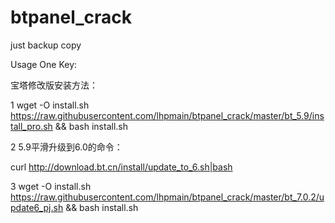 # btpanel_crack

just backup copy


Usage One Key:  

宝塔修改版安装方法：

1  wget -O install.sh https://raw.githubusercontent.com/lhpmain/btpanel_crack/master/bt_5.9/install_pro.sh && bash install.sh

2 5.9平滑升级到6.0的命令：
   
   curl http://download.bt.cn/install/update_to_6.sh|bash


3  wget -O install.sh https://raw.githubusercontent.com/lhpmain/btpanel_crack/master/bt_7.0.2/update6_pj.sh && bash install.sh




